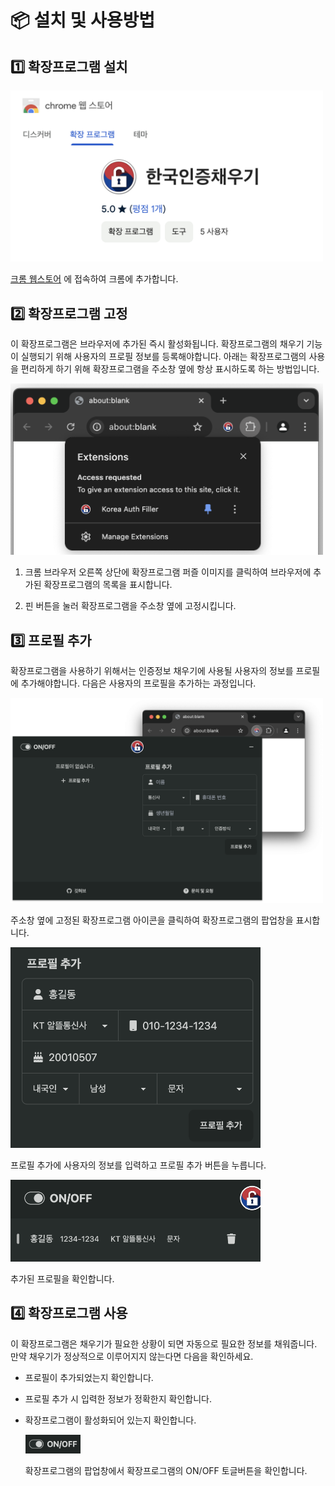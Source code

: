 # 📦 설치 및 사용방법

## 1️⃣ 확장프로그램 설치

<img src="./readme/chrome-web-store.png" width="500" />

[크롬 웹스토어](https://chromewebstore.google.com/detail/%ED%95%9C%EA%B5%AD%EC%9D%B8%EC%A6%9D%EC%B1%84%EC%9A%B0%EA%B8%B0/eonnjagalbjlklfjnfpgdeaajkghpnjc) 에 접속하여 크롬에 추가합니다.

## 2️⃣ 확장프로그램 고정

이 확장프로그램은 브라우저에 추가된 즉시 활성화됩니다. 확장프로그램의 채우기 기능이 실행되기 위해 사용자의 프로필 정보를 등록해야합니다. 아래는 확장프로그램의 사용을 편리하게 하기 위해 확장프로그램을 주소창 옆에 항상 표시하도록 하는 방법입니다.

<img src="./readme/extension-pin.png" width="500" />

1. 크롬 브라우저 오른쪽 상단에 확장프로그램 퍼즐 이미지를 클릭하여 브라우저에 추가된 확장프로그램의 목록을 표시합니다.

2. 핀 버튼을 눌러 확장프로그램을 주소창 옆에 고정시킵니다.

## 3️⃣ 프로필 추가

확장프로그램을 사용하기 위해서는 인증정보 채우기에 사용될 사용자의 정보를 프로필에 추가해야합니다. 다음은 사용자의 프로필을 추가하는 과정입니다.

<img src="./readme/before-profile-add.png" width="500" />

주소창 옆에 고정된 확장프로그램 아이콘을 클릭하여 확장프로그램의 팝업창을 표시합니다.

<img src="./readme/profile-add.png" width="400" />

프로필 추가에 사용자의 정보를 입력하고 프로필 추가 버튼을 누릅니다.

<img src="./readme/after-profile-add.png" width="400" />

추가된 프로필을 확인합니다.

## 4️⃣ 확장프로그램 사용

이 확장프로그램은 채우기가 필요한 상황이 되면 자동으로 필요한 정보를 채워줍니다.
만약 채우기가 정상적으로 이루어지지 않는다면 다음을 확인하세요.

- 프로필이 추가되었는지 확인합니다.

- 프로필 추가 시 입력한 정보가 정확한지 확인합니다.

- 확장프로그램이 활성화되어 있는지 확인합니다.

  <img src="./readme/onoff.png" height="30" />

  확장프로그램의 팝업창에서 확장프로그램의 ON/OFF 토글버튼을 확인합니다.

